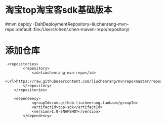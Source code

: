 # 淘宝top淘宝客sdk基础版本 
#mvn deploy -DaltDeploymentRepository=liuchenrang-mvn-repo::default::file:/Users/chen/.chen-maven-repo/repository/

# 添加仓库
```$xslt
 <repositories>
        <repository>
            <id>liuchenrang-mvn-repo</id>
            <url>https://raw.githubusercontent.com/liuchenrang/mvnrepo/master/repository</url>
        </repository>
    </repositories> 

    <dependency>
            <groupId>com.github.liuchenrang.taobao</groupId>
            <artifactId>top-sdk</artifactId>
            <version>1.0-SNAPSHOT</version>
        </dependency>
```
   
